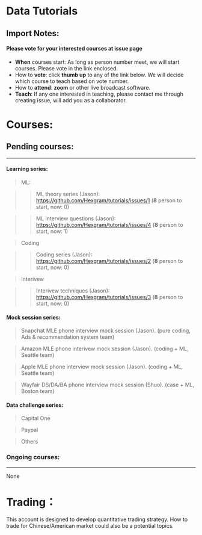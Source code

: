 # Data Tutorials

## Import Notes:
#### Please **vote** for your interested courses at issue page

* **When** courses start: As long as person number meet, we will start courses. Please vote in the link enclosed.
* How to **vote**: click **thumb up** to any of the link below. We will decide which course to teach based on vote number.
* How to **attend**: **zoom** or other live broadcast software.
* **Teach**: If any one interested in teaching, please contact me through creating issue, will add you as a collaborator.

# Courses: 

## Pending courses:
--------
#### Learning series:
>  ML:

>>  ML theory series (Jason): https://github.com/Hexgram/tutorials/issues/1 (**8** person to start, now: 0)

>>  ML interview questions (Jason): https://github.com/Hexgram/tutorials/issues/4 (**8** person to start, now: 1)

>  Coding

>>  Coding series (Jason): https://github.com/Hexgram/tutorials/issues/2 (**8** person to start, now: 0)

> Interivew

>>  Interivew techniques (Jason): https://github.com/Hexgram/tutorials/issues/3 (**8** person to start, now: 0)

#### Mock session series:

>  Snapchat MLE phone interview mock session (Jason). (pure coding, Ads & recommendation system team)

>  Amazon MLE phone interivew mock session (Jason). (coding + ML, Seattle team)

>  Apple MLE phone interview mock session (Jason). (coding + ML, Seattle team)

>  Wayfair DS/DA/BA phone interview mock session (Shuo). (case + ML, Boston team)

#### Data challenge series:
> Capital One

> Paypal

> Others


### Ongoing courses:
-------------

None


# Trading：

This account is designed to develop quantitative trading strategy. How to trade for Chinese/American market could also be a potential topics.


